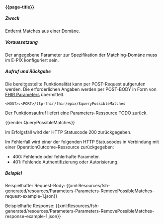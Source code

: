 #### {{page-title}}

##### **Zweck**
Entfernt Matches aus einer Domäne.

##### **Voraussetzung**
Der angegebene Parameter zur Spezifikation der Matching-Domäne muss im E-PIX konfiguriert sein.

##### **Aufruf und Rückgabe**
Die bereitgestellte Funktionalität kann per POST-Request aufgerufen werden. Die erforderlichen Angaben werden per POST-BODY in Form von [FHIR Parameters](https://www.hl7.org/fhir/parameters.html) übermittelt.

`<HOST>:<PORT>/ttp-fhir/fhir/epix/$queryPossibleMatches`

Der Funktionsaufruf liefert eine Parameters-Ressource TODO zurück.

{{render:QueryPossibleMatches}}

Im Erfolgsfall wird der HTTP Statuscode 200 zurückgegeben.

Im Fehlerfall wird einer der folgenden HTTP Statuscodes in Verbindung mit einer OperationOutcome-Ressource zurückgegeben:

* 400: Fehlende oder fehlerhafte Parameter.
* 401: Fehlende Authentifizierung oder Autorisierung.


##### **Beispiel**
Beispielhafter Request-Body:
{{xml:Resources/fsh-generated/resources/Parameters-Parameters-RemovePossibleMatches-request-example-1.json}}

Beispielhafte Response:
{{xml:Resources/fsh-generated/resources/Parameters-Parameters-RemovePossibleMatches-response-example-1.json}}
